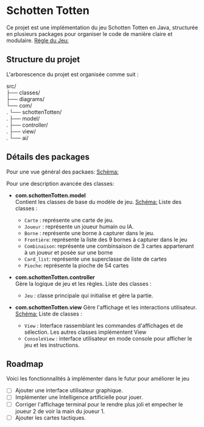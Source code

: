 # Schotten Totten

Ce projet est une implémentation du jeu Schotten Totten en Java, structurée en plusieurs packages pour organiser le code de manière claire et modulaire.
[Régle du Jeu:](PG220_Projet_1.pdf)

## Structure du projet

L'arborescence du projet est organisée comme suit :

src/<br>
├── classes/<br>
├── diagrams/<br>
└── com/<br>
.   └── schottenTotten/ <br>
.       ├── model/ <br>
.       ├── controller/ <br>
.       ├── view/ <br>
.       └── ai/<br>


## Détails des packages

Pour une vue général des packaes:
[Schéma:](src/diagrams/all.png)

Pour une description avancée des classes: 


- **com.schottenTotten.model**  
  Contient les classes de base du modèle de jeu.
  [Schéma:](src/diagrams/model.png)
  Liste des classes :
  - `Carte` : représente une carte de jeu.
  - `Joueur` : représente un joueur humain ou IA.
  - `Borne` : représente une borne à capturer dans le jeu.
  - `Frontière`: représente la liste des 9 bornes à capturer dans le jeu
  - `Combinaison`: représente une combinsaison de 3 cartes appartenant à un joueur et posée sur une borne
  - `Card_list`: représente une superclasse de liste de cartes
  - `Pioche`: représente la pioche de 54 cartes

- **com.schottenTotten.controller**  
  Gère la logique de jeu et les règles.
  Liste des classes :
  - `Jeu` : classe principale qui initialise et gère la partie.

- **com.schottenTotten.view**
  Gère l'affichage et les interactions utilisateur.
  [Schéma:](src/diagrams/view.png)
  Liste de classes :
  - `View` : Interface rassemblant les commandes d'affichages et de sélection. Les autres classes implémentent View
  - `ConsoleView` : interface utilisateur en mode console pour afficher le jeu et les instructions.


## Roadmap

Voici les fonctionnalités à implémenter dans le futur pour améliorer le jeu
- [ ] Ajouter une interface utilisateur graphique.
- [ ] Implémenter une Intelligence artificielle pour jouer.
- [ ] Corriger l'affichage terminal pour le rendre plus joli et empecher le joueur 2 de voir la main du joueur 1.
- [ ] Ajouter les cartes tactiques.
